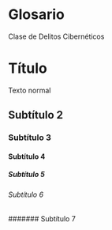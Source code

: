 # Glosario
Clase de Delitos Cibernéticos

# Título
Texto normal
## Subtítulo 2
### Subtítulo 3
#### Subtítulo 4
##### Subtítulo 5
###### Subtítulo 6
####### Subtítulo 7
